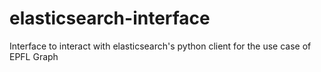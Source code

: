 # elasticsearch-interface
Interface to interact with elasticsearch's python client for the use case of EPFL Graph
